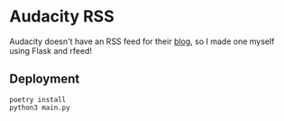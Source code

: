 # Audacity RSS

Audacity doesn't have an RSS feed for their [blog](https://www.audacityteam.org/posts/), so I made one myself using Flask and rfeed!

## Deployment
```
poetry install
python3 main.py
```
